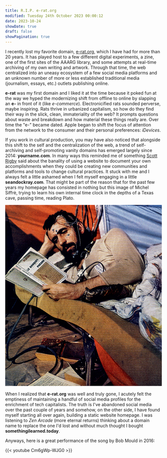 ```yaml
---
title: R.I.P. e-rat.org
modified: Tuesday 24th October 2023 00:00:12
date: 2023-10-24
showDate: true
draft: false
showPagination: true
---
```

I recently lost my favorite domain, [e-rat.org](http://e-rat.org), which I have had for more than 20 years. It has played host to a few different digital experiments, a zine, one of the first sites of the AAARG library, and some attempts at real-time archiving of my own writing and artwork. Through that time, the web centralized into an uneasy ecosystem of a few social media platforms and an unknown number of more or less established traditional media (journalism, essays, etc.) outlets publishing online.

**e-rat** was my first domain and I liked it at the time because it poked fun at the way we hyped the modernizing shift from offline to online by slapping an **e-** in front of it (like *e-commerce*). Electronicified rats sounded perverse, maybe inspiring. Rats thrive in urbanized capitalism, so how do they find their way in the slick, clean, immateriality of the web? It prompts questions about waste and breakdown and how material these things really are. Over time the "e-" became dated. Apple began to shift the focus of attention from the network to the consumer and their personal preferences: *iDevices*.  

If you work in cultural production, you may have also noticed that alongside this shift to the self and the centralization of the web, a  trend of self-archiving and self-promoting vanity domains has emerged largely since 2014: **yourname.com**. In many ways this reminded me of something [Scott Rigby](http://basekamp.com/) said about the banality of using a website to document your own accomplishments when they could be creating new communities and platforms and tools to change cultural practices. It stuck with me and I always felt a little ashamed when I felt myself engaging in a little **seandockray.com**. That might be part of the reason that for the past few years my homepage has consisted in nothing but this image of Michel Siffrè, trying to learn his own internal time clock in the depths of a Texas cave, passing time, reading Plato.

![blog/rip-e-rat/siffre.jpeg](/blog/rip-e-rat/siffre.jpeg)

When I realized that **e-rat.org** was well and truly gone, I acutely felt the emptiness of maintaining a handful of social media profiles for the enrichment of tech capitalists. The truth is I've abandoned social media over the past couple of years and somehow, on the other side, I have found myself starting all over again, building a static website homepage. I was listening to *Zen Arcade* (more eternal returns) thinking about a domain name to replace the one I'd lost and without much thought I bought **somethingilearned.today**. 

Anyways, here is a great performance of the song by Bob Mould in 2016:

{{< youtube Cm6gWp-WJG0 >}}

